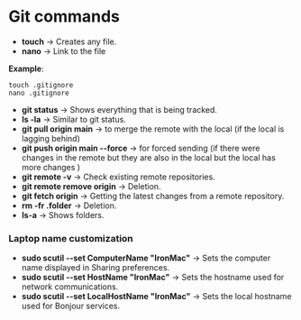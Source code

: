 # Git commands 
- **touch** -> Creates any file.
- **nano** -> Link to the file<br> 

**Example**:
```
touch .gitignore
nano .gitignore
``` 
- **git status** -> Shows everything that is being tracked.
- **ls -la** -> Similar to git status. 
- **git pull origin main** -> to merge the remote with the local (if the local is lagging behind)
- **git push origin main --force** -> for forced sending (if there were changes in the remote but they are also in the local but the local has more changes )
- **git remote -v** -> Сheck existing remote repositories. 
- **git remote remove origin** -> Deletion. 
- **git fetch origin** -> Getting the latest changes from a remote repository. 
- **rm -fr .folder** -> Deletion. 
- **ls-a** -> Shows folders.
### Laptop name customization
- **sudo scutil --set ComputerName "IronMac"** -> Sets the computer name displayed in Sharing preferences.
- **sudo scutil --set HostName "IronMac"** -> Sets the hostname used for network communications.
- **sudo scutil --set LocalHostName "IronMac"** -> Sets the local hostname used for Bonjour services. 